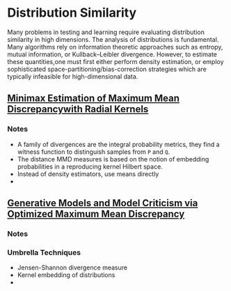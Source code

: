 # Distribution Similarity

Many problems in testing and learning require evaluating distribution similarity in high dimensions.
The analysis of distributions is fundamental. Many algorithms rely on information theoretic approaches such as entropy, mutual information, or Kullback–Leibler divergence. However, to estimate these quantities,one must first either perform density estimation, or employ sophisticated space-partitioning/bias-correction strategies which are typically infeasible for high-dimensional data.


## [Minimax Estimation of Maximum Mean Discrepancywith Radial Kernels](https://papers.nips.cc/paper/6483-minimax-estimation-of-maximum-mean-discrepancy-with-radial-kernels.pdf)

### Notes
- A family of divergences are the integral probability metrics, they find a witness function to distinguish samples from `P` and `Q`.
- The distance MMD measures is based on the notion of embedding probabilities in a reproducing kernel Hilbert space.
- Instead of density estimators, use means directly
- 


## [Generative Models and Model Criticism via Optimized Maximum Mean Discrepancy](https://arxiv.org/abs/1611.04488)

### Notes


### Umbrella Techniques
- Jensen-Shannon divergence measure 
- Kernel embedding of distributions
- 


